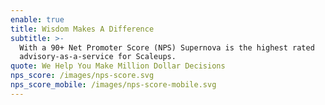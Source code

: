 ```yaml
---
enable: true
title: Wisdom Makes A Difference
subtitle: >-
  With a 90+ Net Promoter Score (NPS) Supernova is the highest rated
  advisory-as-a-service for Scaleups.
quote: We Help You Make Million Dollar Decisions
nps_score: /images/nps-score.svg
nps_score_mobile: /images/nps-score-mobile.svg
---
```

